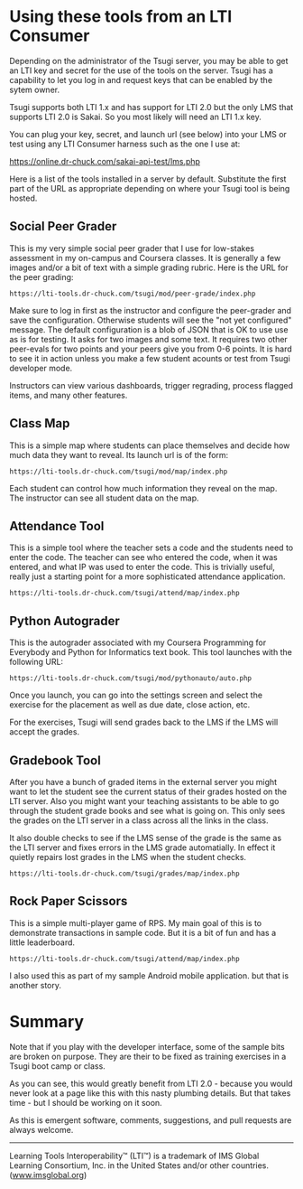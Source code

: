 Using these tools from an LTI Consumer
======================================

Depending on the administrator of the Tsugi server, you may
be able to get an LTI key and secret for the use of the tools
on the server.  Tsugi has a capability to let you log in
and request keys that can be enabled by the sytem owner.

Tsugi supports both LTI 1.x and has support for LTI 2.0 but 
the only LMS that supports LTI 2.0 is Sakai.  So you most 
likely will need an LTI 1.x key.

You can plug your key, secret, and launch url (see below) into your LMS 
or test using any LTI Consumer harness such as the one I use at:

https://online.dr-chuck.com/sakai-api-test/lms.php

Here is a list of the tools installed in a server by default.
Substitute the first part of the URL as appropriate depending on 
where your Tsugi tool is being hosted.

Social Peer Grader
------------------

This is my very simple social peer grader that I use for low-stakes assessment
in my on-campus and Coursera classes.   It is generally a few images 
and/or a bit of text with a simple grading rubric.  Here is the 
URL for the peer grading:

    https://lti-tools.dr-chuck.com/tsugi/mod/peer-grade/index.php

Make sure to log in first as the instructor and configure the peer-grader and
save the configuration.  Otherwise students will see the "not yet configured"
message.  The default configuration is a blob of JSON that is OK to use use as
is for testing.   It asks for two images and some text.   It requires two other
peer-evals for two points and your peers give you from 0-6 points.  It is hard
to see it in action unless you make a few student acounts or test from Tsugi 
developer mode.

Instructors can view various dashboards, trigger regrading, process flagged
items, and many other features.

Class Map
---------

This is a simple map where students can place themselves and
decide how much data they want to reveal. Its launch url is of
the form:

    https://lti-tools.dr-chuck.com/tsugi/mod/map/index.php

Each student can control how much information they reveal on the map.
The instructor can see all student data on the map.

Attendance Tool
---------------

This is a simple tool where the teacher sets a code and the students
need to enter the code.  The teacher can see who entered the code,
when it was entered, and what IP was used to enter the code.
This is trivially useful, really just a starting point for a more
sophisticated attendance application.

    https://lti-tools.dr-chuck.com/tsugi/attend/map/index.php

Python Autograder
-----------------

This is the autograder associated with my Coursera
Programming for Everybody and Python for Informatics text book.
This tool launches with the following URL:

    https://lti-tools.dr-chuck.com/tsugi/mod/pythonauto/auto.php

Once you launch, you can go into the settings screen and select the 
exercise for the placement as well as due date, close action, etc.

For the exercises, Tsugi will send grades back to the LMS if the 
LMS will accept the grades.

Gradebook Tool
--------------

After you have a bunch of graded items in the external server you
might want to let the student see the current status of their grades
hosted on the LTI server.  Also you might want your teaching assistants
to be able to go through the student grade books and see what is going
on.  This only sees the grades on the LTI server in a class across
all the links in the class.

It also double checks to see if the LMS sense of the grade is the
same as the LTI server and fixes errors in the LMS grade automatially.
In effect it quietly repairs lost grades in the LMS when the student
checks.

    https://lti-tools.dr-chuck.com/tsugi/grades/map/index.php

Rock Paper Scissors
-------------------

This is a simple multi-player game of RPS.  My main goal of this
is to demonstrate transactions in sample code.  But it is a bit
of fun and has a little leaderboard.

    https://lti-tools.dr-chuck.com/tsugi/attend/map/index.php

I also used this as part of my sample Android mobile application.
but that is another story.

Summary
=======

Note that if you play with the developer interface, some of the
sample bits are broken on purpose.   They are their to be fixed as
training exercises in a Tsugi boot camp or class.

As you can see, this would greatly benefit from LTI 2.0 - because
you would never look at a page like this with this nasty plumbing
details.  But that takes time - but I should be working on it soon.

As this is emergent software, comments, suggestions, and pull
requests are always welcome.

---
Learning Tools Interoperability™ (LTI™) is a
trademark of IMS Global Learning Consortium, Inc. in
the United States and/or other countries. (www.imsglobal.org)


